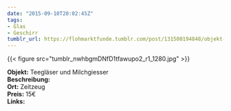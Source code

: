 ```yaml
---
date: "2015-09-10T20:02:45Z"
tags:
- Glas
- Geschirr
tumblr_url: https://flohmarktfunde.tumblr.com/post/131500194848/objekt-teegl%C3%A4ser-und-milchgiesser-beschreibung
---
```

 {{< figure src="tumblr_nwhbgmDNfD1tfawupo2_r1_1280.jpg" >}}  

**Objekt:** Teegläser und Milchgiesser  
**Beschreibung:**   
**Ort:** Zeitzeug  
**Preis:** 15€  
**Links:** 

